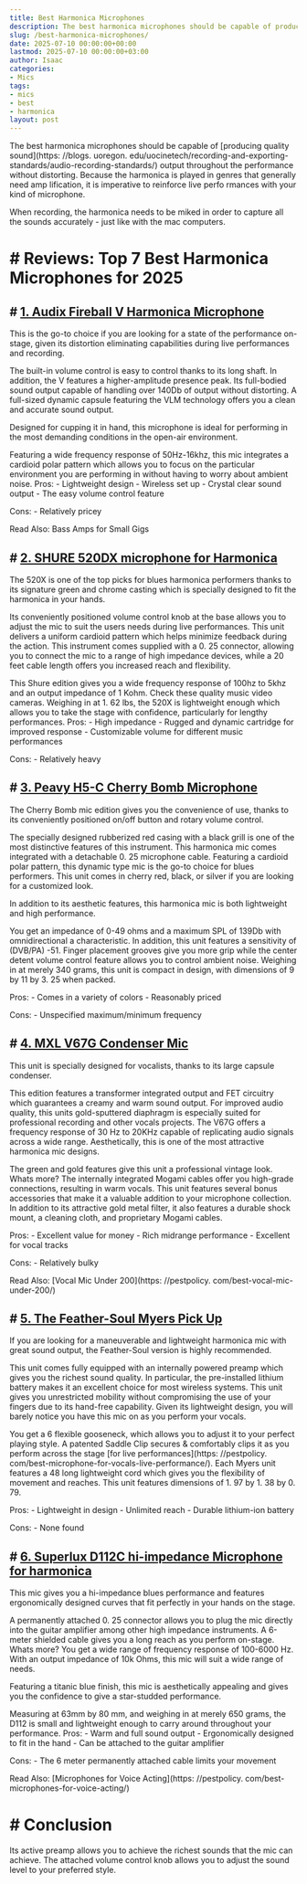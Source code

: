 ```yaml
---
title: Best Harmonica Microphones
description: The best harmonica microphones should be capable of producing quality sound output throughout the performance without distorting. Because the harmonica is...
slug: /best-harmonica-microphones/
date: 2025-07-10 00:00:00+00:00
lastmod: 2025-07-10 00:00:00+03:00
author: Isaac
categories:
- Mics
tags:
- mics
- best
- harmonica
layout: post
---
```


The best harmonica microphones should be capable of [producing quality sound](https: //blogs. uoregon. edu/uocinetech/recording-and-exporting-standards/audio-recording-standards/) output throughout the performance without distorting. Because the harmonica is played in genres that generally need amp lification, it is imperative to reinforce live perfo rmances with your kind of microphone.

When recording, the harmonica needs to be miked in order to capture all the sounds accurately - just like with the mac computers.

# # Reviews: Top 7 Best Harmonica Microphones for 2025

## # [1. Audix Fireball V Harmonica Microphone](https://www.amazon.com/dp/B000H2DAXA/?tag=p-policy-20)

This is the go-to choice if you are looking for a state of the performance on-stage, given its distortion eliminating capabilities during live performances and recording.

The built-in volume control is easy to control thanks to its long shaft. In addition, the V features a higher-amplitude presence peak. Its full-bodied sound output capable of handling over 140Db of output without distorting. A full-sized dynamic capsule featuring the VLM technology offers you a clean and accurate sound output.

Designed for cupping it in hand, this microphone is ideal for performing in the most demanding conditions in the open-air environment.

Featuring a wide frequency response of 50Hz-16khz, this mic integrates a cardioid polar pattern which allows you to focus on the particular environment you are performing in without having to worry about ambient noise. Pros: - Lightweight design - Wireless set up - Crystal clear sound output - The easy volume control feature

Cons: - Relatively pricey

Read Also: Bass Amps for Small Gigs

## # [2. SHURE 520DX microphone for Harmonica](https://www.amazon.com/dp/B0002CZYHK/?tag=p-policy-20)

The 520X is one of the top picks for blues harmonica performers thanks to its signature green and chrome casting which is specially designed to fit the harmonica in your hands.

Its conveniently positioned volume control knob at the base allows you to adjust the mic to suit the users needs during live performances. This unit delivers a uniform cardioid pattern which helps minimize feedback during the action. This instrument comes supplied with a 0. 25 connector, allowing you to connect the mic to a range of high impedance devices, while a 20 feet cable length offers you increased reach and flexibility.

This Shure edition gives you a wide frequency response of 100hz to 5khz and an output impedance of 1 Kohm. Check these quality music video cameras. Weighing in at 1. 62 lbs, the 520X is lightweight enough which allows you to take the stage with confidence, particularly for lengthy performances. Pros: - High impedance - Rugged and dynamic cartridge for improved response - Customizable volume for different music performances

Cons: - Relatively heavy

## # [3. Peavy H5-C Cherry Bomb Microphone](https://www.amazon.com/dp/B003OURTAW/?tag=p-policy-20)

The Cherry Bomb mic edition gives you the convenience of use, thanks to its conveniently positioned on/off button and rotary volume control.

The specially designed rubberized red casing with a black grill is one of the most distinctive features of this instrument. This harmonica mic comes integrated with a detachable 0. 25 microphone cable. Featuring a cardioid polar pattern, this dynamic type mic is the go-to choice for blues performers. This unit comes in cherry red, black, or silver if you are looking for a customized look.

In addition to its aesthetic features, this harmonica mic is both lightweight and high performance.

You get an impedance of 0-49 ohms and a maximum SPL of 139Db with omnidirectional a characteristic. In addition, this unit features a sensitivity of (DVB/PA) -51. Finger placement grooves give you more grip while the center detent volume control feature allows you to control ambient noise. Weighing in at merely 340 grams, this unit is compact in design, with dimensions of 9 by 11 by 3. 25 when packed.

Pros: - Comes in a variety of colors - Reasonably priced

Cons: - Unspecified maximum/minimum frequency

## # [4. MXL V67G Condenser Mic](https://www.amazon.com/dp/B000JRPYGE/?tag=p-policy-20)

This unit is specially designed for vocalists, thanks to its large capsule condenser.

This edition features a transformer integrated output and FET circuitry which guarantees a creamy and warm sound output. For improved audio quality, this units gold-sputtered diaphragm is especially suited for professional recording and other vocals projects. The V67G offers a frequency response of 30 Hz to 20KHz capable of replicating audio signals across a wide range. Aesthetically, this is one of the most attractive harmonica mic designs.

The green and gold features give this unit a professional vintage look. Whats more? The internally integrated Mogami cables offer you high-grade connections, resulting in warm vocals. This unit features several bonus accessories that make it a valuable addition to your microphone collection. In addition to its attractive gold metal filter, it also features a durable shock mount, a cleaning cloth, and proprietary Mogami cables.

Pros: - Excellent value for money - Rich midrange performance - Excellent for vocal tracks

Cons: - Relatively bulky

Read Also: [Vocal Mic Under 200](https: //pestpolicy. com/best-vocal-mic-under-200/)

## # [5. The Feather-Soul Myers Pick Up](https://www.amazon.com/dp/B00X6AAQO6/?tag=p-policy-20)

If you are looking for a maneuverable and lightweight harmonica mic with great sound output, the Feather-Soul version is highly recommended.

This unit comes fully equipped with an internally powered preamp which gives you the richest sound quality. In particular, the pre-installed lithium battery makes it an excellent choice for most wireless systems. This unit gives you unrestricted mobility without compromising the use of your fingers due to its hand-free capability. Given its lightweight design, you will barely notice you have this mic on as you perform your vocals.

You get a 6 flexible gooseneck, which allows you to adjust it to your perfect playing style. A patented Saddle Clip secures & comfortably clips it as you perform across the stage [for live performances](https: //pestpolicy. com/best-microphone-for-vocals-live-performance/). Each Myers unit features a 48 long lightweight cord which gives you the flexibility of movement and reaches. This unit features dimensions of 1. 97 by 1. 38 by 0. 79.

Pros: - Lightweight in design - Unlimited reach - Durable lithium-ion battery

Cons: - None found

## # [6. Superlux D112C hi-impedance Microphone for harmonica](https://www.amazon.com/dp/B000SAGSRQ/?tag=p-policy-20)

This mic gives you a hi-impedance blues performance and features ergonomically designed curves that fit perfectly in your hands on the stage.

A permanently attached 0. 25 connector allows you to plug the mic directly into the guitar amplifier among other high impedance instruments. A 6-meter shielded cable gives you a long reach as you perform on-stage. Whats more? You get a wide range of frequency response of 100-6000 Hz. With an output impedance of 10k Ohms, this mic will suit a wide range of needs.

Featuring a titanic blue finish, this mic is aesthetically appealing and gives you the confidence to give a star-studded performance.

Measuring at 63mm by 80 mm, and weighing in at merely 650 grams, the D112 is small and lightweight enough to carry around throughout your performance. Pros: - Warm and full sound output - Ergonomically designed to fit in the hand - Can be attached to the guitar amplifier

Cons: - The 6 meter permanently attached cable limits your movement

Read Also: [Microphones for Voice Acting](https: //pestpolicy. com/best-microphones-for-voice-acting/)

# # Conclusion

Its active preamp allows you to achieve the richest sounds that the mic can achieve. The attached volume control knob allows you to adjust the sound level to your preferred style.
